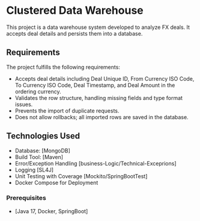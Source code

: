 # Clustered Data Warehouse

This project is a data warehouse system developed to analyze FX deals. It accepts deal details and persists them into a database.

## Requirements

The project fulfills the following requirements:

- Accepts deal details including Deal Unique ID, From Currency ISO Code, To Currency ISO Code, Deal Timestamp, and Deal Amount in the ordering currency.
- Validates the row structure, handling missing fields and type format issues.
- Prevents the import of duplicate requests.
- Does not allow rollbacks; all imported rows are saved in the database.

## Technologies Used

- Database: [MongoDB]
- Build Tool: [Maven]
- Error/Exception Handling [business-Logic/Technical-Exceprions]
- Logging [SL4J]
- Unit Testing with Coverage [Mockito/SpringBootTest]
- Docker Compose for Deployment


### Prerequisites

- [Java 17, Docker, SpringBoot]


